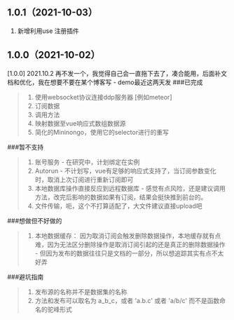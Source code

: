 ## 1.0.1（2021-10-03）
1. 新增利用use 注册插件
## 1.0.0（2021-10-02）
[1.0.0] 
2021.10.2 再不发一个，我觉得自己会一直拖下去了，凑合能用，后面补文档和优化，我在想要不要在某个博客写 - demo最近这两天发
###已完成

>1. 使用websocket协议连接ddp服务器 [例如meteor]  
>2. 订阅数据 
>3. 调用方法
>4. 映射数据至vue响应式数组数据源
>5. 简化的Mininongo，使用它的selector进行的重写

###暂不支持
>1. 账号服务 - 在研究中，计划绑定在实例
>2. Autorun - 不计划写，vue有足够的响应式支持了，当订阅参数变化时，取消上次订阅进行重新订阅即可
>3. 本地数据库操作直接反应到远程数据库 - 感觉有点风险，还是建议调用方法，改完后影响的数据如果有订阅，结果会挺快推到前台的。
>4. 文件传输，呃，这个不打算适配了，大文件建议直接upload吧

###想做但不好做的
>1. 本地数据缓存： 因为取消订阅会触发删除数据操作，本地缓存就有点难，因为无法区分删除操作是取消订阅引起的还是真正的删除数据操作 - 但因为发布的数据往往只是文档的一部分，所以想追踪其实有点不太好弄

###避坑指南
>1. 发布源的名称并不是数据集的名称
>2. 方法和发布可以取名为 a_b_c，或者 'a.b.c' 或者 'a/b/c' 而不是函数命名的驼峰形式



